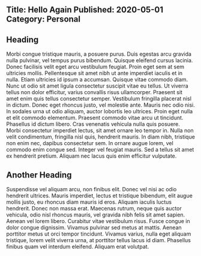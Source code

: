 Title: Hello Again
Published: 2020-05-01
Category: Personal
---
## Heading
Morbi congue tristique mauris, a posuere purus. Duis egestas arcu gravida nulla pulvinar, vel tempus purus bibendum. Quisque eleifend cursus lacinia. Donec facilisis velit eget arcu vestibulum feugiat. Proin eget sem at sem ultricies mollis. Pellentesque sit amet nibh ut ante imperdiet iaculis et in nulla. Etiam ultricies id ipsum a accumsan. Quisque vitae commodo diam. Nunc ut odio sit amet ligula consectetur suscipit vitae eu tellus. Ut viverra tellus non dolor efficitur, varius convallis risus ullamcorper. Praesent sit amet enim quis tellus consectetur semper. Vestibulum fringilla placerat nisl in dictum.
Donec eget rhoncus justo, vel molestie ante. Mauris nec odio nisi. In sodales urna ut odio aliquam, auctor lobortis leo ultrices. Proin eget nulla et elit commodo elementum. Praesent commodo vitae arcu ut tincidunt. Phasellus id dictum libero. Cras venenatis vehicula nulla quis posuere. Morbi consectetur imperdiet lectus, sit amet ornare leo tempor in. Nulla non velit condimentum, fringilla nisl quis, hendrerit mauris. In diam nibh, tristique non enim nec, dapibus consectetur sem. In ornare augue lorem, vel commodo enim congue sed. Integer vel feugiat mauris. Sed a tellus sit amet ex hendrerit pretium. Aliquam nec lacus quis enim efficitur vulputate.
## Another Heading
Suspendisse vel aliquam arcu, non finibus elit. Donec vel nisi ac odio hendrerit ultrices. Mauris imperdiet, lectus et tristique bibendum, elit augue mollis justo, eu rhoncus diam mauris id eros. Aliquam iaculis luctus hendrerit. Donec non massa erat. Maecenas rutrum, neque quis auctor vehicula, odio nisl rhoncus mauris, vel gravida nibh felis sit amet sapien. Aenean vel lorem libero. Curabitur vitae vestibulum risus. Fusce congue in dolor congue dignissim. Vivamus pulvinar sed metus at mattis. Aenean porttitor metus ut orci tempor tincidunt. Vivamus varius, nulla eget aliquam tristique, lorem velit viverra urna, at porttitor tellus lacus id diam. Phasellus finibus quam vel interdum eleifend. Aliquam erat volutpat.
